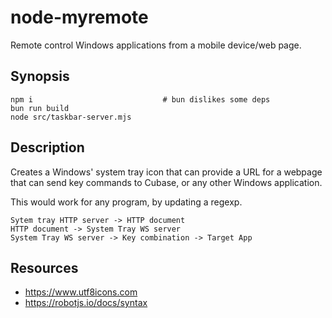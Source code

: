 # node-myremote

Remote control Windows applications from a mobile device/web page.

## Synopsis

    npm i                             # bun dislikes some deps
    bun run build
    node src/taskbar-server.mjs

## Description

Creates a Windows' system tray icon that can provide a URL for a webpage that 
can send key commands to Cubase, or any other Windows application.

This would work for any program, by updating a regexp.

    Sytem tray HTTP server -> HTTP document
    HTTP document -> System Tray WS server 
    System Tray WS server -> Key combination -> Target App

## Resources

* https://www.utf8icons.com
* https://robotjs.io/docs/syntax